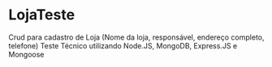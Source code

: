 # LojaTeste
Crud para cadastro de Loja (Nome da loja, responsável, endereço completo, telefone)
Teste Técnico utilizando Node.JS, MongoDB, Express.JS e Mongoose
